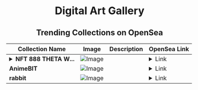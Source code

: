 <div align="center">

# Digital Art Gallery

## Trending Collections on OpenSea

| Collection Name                       | Image                                                                                     | Description                       | OpenSea Link                                                                                          |
|---------------------------------------|-------------------------------------------------------------------------------------------|-----------------------------------|--------------------------------------------------------------------------------------------------------|
| **<details><summary>NFT 888 THETA W...</summary>NFT 888 THETA WAVES CREATIONS</details>** | ![Image](https://i.seadn.io/s/raw/files/e61554d2a8081b241f3d2fbb4559044c.png?w=500&auto=format?w=200&auto=format) |  | <details><summary>Link</summary>[NFT 888 THETA WAVES CREATIONS](https://opensea.io/collection/nft-888-theta-waves-creations-1)</details> |
| **AnimeBIT** | ![Image](https://i.seadn.io/s/raw/files/172cef74dd587aedda80c4cfb2c724c6.jpg?w=500&auto=format?w=200&auto=format) |  | <details><summary>Link</summary>[AnimeBIT](https://opensea.io/collection/animebit-1)</details> |
| **rabbit** | ![Image](https://i.seadn.io/s/raw/files/2c2b70361154c2db1e39286baa23846d.jpg?w=500&auto=format?w=200&auto=format) |  | <details><summary>Link</summary>[rabbit](https://opensea.io/collection/rabbit-500)</details> |

</div>